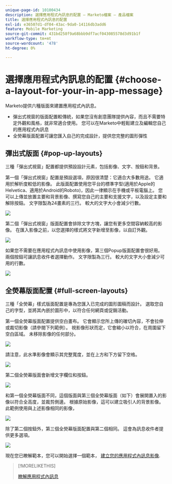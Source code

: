 ```yaml
---
unique-page-id: 10100434
description: 選擇應用程式內訊息的配置 — Marketo檔案 — 產品檔案
title: 選擇應用程式內訊息的配置
exl-id: e36507d1-df04-43ac-9da0-14116db3add6
feature: Mobile Marketing
source-git-commit: 431bd258f9a68bbb9df7acf043085578d3d91b1f
workflow-type: tm+mt
source-wordcount: '478'
ht-degree: 0%

---
```


# 選擇應用程式內訊息的配置 {#choose-a-layout-for-your-in-app-message}

Marketo提供六種版面來建置應用程式內訊息。

* 彈出式視窗的版面配置較傳統，如果您沒有創意團隊提供內容，而且不需要特定外觀和風格，就非常適合使用。 您可以在Marketo中輕鬆建立及編輯您自己的應用程式內訊息
* 全熒幕版面配置可讓您匯入自己的完成設計，提供您完整的圖形彈性

## 彈出式版面 {#pop-up-layouts}

三種「彈出式視窗」配置都提供預設設計元素，包括影像、文字、按鈕和背景。

第一個「彈出式視窗」配置是預設選項，原因很清楚：它適合大多數用途。 它適用於解析度較低的影像。 此版面配置使用您平台的標準字型(適用於Apple的Helvetica、適用於Android的Roboto)，因此一律顯示在手機或平板電腦上。 您可以上傳並放置主要和背景影像、撰寫您自己的主要和支援文字，以及設定主要和解除按鈕。 文字限製為24畫素的三行。 較大的文字大小會減少行數。

![](assets/image2016-5-9-13-3a3-3a48.png)

第二個「彈出式視窗」版面配置會排除文字方塊，讓您有更多空間容納較高的影像。 在匯入影像之前，以您選擇的樣式將文字新增至影像，以自訂外觀。

![](assets/image2016-5-9-13-3a4-3a43.png)

如果您不需要在應用程式內訊息中使用影像，第三個Popup版面配置會很好用。 兩個按鈕可讓訊息收件者選擇動作。 文字限製為三行。 較大的文字大小會減少可用的行數。

![](assets/image2016-5-9-13-3a7-3a33.png)

## 全熒幕版面配置 {#full-screen-layouts}

三種「全熒幕」樣式版面配置是專為您匯入已完成的圖形圖稿而設計。 選取您自己的字型，並將其內嵌於圖形中，以符合任何網頁或促銷活動。

第一個全熒幕版面配置提供空白畫布。 它會顯示您所上傳的確切內容，不會拉伸或裁切影像（請參閱下列範例）。 視影像形狀而定，它會縮小以符合，在周圍留下空白區域。 未移除影像的任何部分。

![](assets/image2016-5-9-13-3a9-3a26.png)

請注意，此水準影像會顯示其完整寬度，並在上方和下方留下空格。

![](assets/image2016-5-9-13-3a29-3a46.png)

第二個全熒幕版面會新增文字欄位和按鈕。

![](assets/image2016-5-9-13-3a10-3a27.png)

和第一個全熒幕版面不同，這個版面與第三個全熒幕版面（如下）會展開置入的影像以符合全高度，並裁剪側邊。 根據原始影像，這可以建立吸引人的背景影像。 此範例使用與上述影像相同的影像，

![](assets/image2016-5-9-14-3a0-3a36.png)

除了第二個按鈕外，第三個全熒幕版面配置與第二個相同。 這會為訊息收件者提供更多選項。

![](assets/image2016-5-9-13-3a11-3a35.png)

現在您已瞭解範本，您可以開始選擇一個範本， [建立您的應用程式內訊息影像](/help/marketo/product-docs/mobile-marketing/in-app-messages/creating-in-app-messages/add-in-app-message-images.md).

>[!MORELIKETHIS]
>
>[瞭解應用程式內訊息](/help/marketo/product-docs/mobile-marketing/in-app-messages/understanding-in-app-messages.md)
